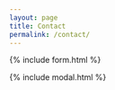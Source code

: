 ```yaml
---
layout: page
title: Contact
permalink: /contact/
---
```


{% include form.html %}

{% include modal.html %}

